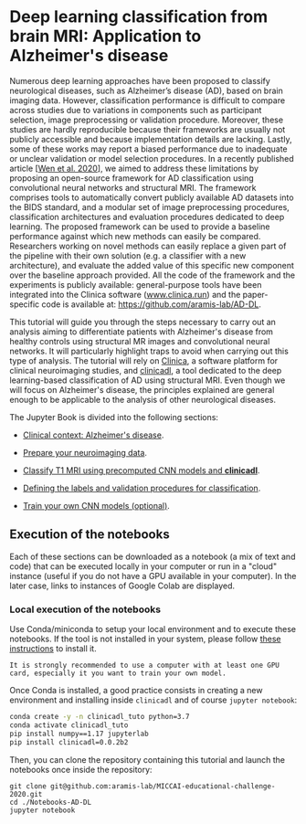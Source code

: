 # Deep learning classification from brain MRI: Application to Alzheimer's disease

Numerous deep learning approaches have been proposed to classify neurological
diseases, such as Alzheimer’s disease (AD), based on brain imaging data.
However, classification performance is difficult to compare across studies due
to variations in components such as participant selection, image preprocessing
or validation procedure. Moreover, these studies are hardly reproducible because
their frameworks are usually not publicly accessible and because implementation
details are lacking. Lastly, some of these works may report a biased performance
due to inadequate or unclear validation or model selection procedures.
In a recently published article [[Wen et al. 2020](https://doi.org/10.1016/j.media.2020.101694)],
we aimed to address these limitations by proposing an open-source framework
for AD classification using convolutional neural networks and structural MRI.
The framework comprises tools to automatically convert publicly available
AD datasets into the BIDS standard, and a modular set of image preprocessing procedures,
classification architectures and evaluation procedures dedicated to deep learning.
The proposed framework can be used to provide a baseline performance against which
new methods can easily be compared. Researchers working on novel methods can easily
replace a given part of the pipeline with their own solution (e.g. a classifier
with a new architecture), and evaluate the added value of this specific new component
over the baseline approach provided. All the code of the framework and the experiments
is publicly available: general-purpose tools have been integrated into the
Clinica software (www.clinica.run) and the paper-specific code is available at:
https://github.com/aramis-lab/AD-DL.


This tutorial will guide you through the steps necessary to carry out an analysis
aiming to differentiate patients with Alzheimer's disease from healthy controls
using structural MR images and convolutional neural networks. It will particularly
highlight traps to avoid when carrying out this type of analysis.
The tutorial will rely on [Clinica](http://www.clinica.run), a software platform
for clinical neuroimaging studies, and [clinicadl](https://github.com/aramis-lab/ad-dl),
a tool dedicated to the deep learning-based classification of AD using structural MRI.
Even though we will focus on Alzheimer's disease, the principles explained are
general enough to be applicable to the analysis of other neurological diseases.

The Jupyter Book is divided into the following sections:

- [Clinical context: Alzheimer's disease](Notebooks-AD-DL/dataset).

- [Prepare your neuroimaging data](Notebooks-AD-DL/preprocessing).

- [Classify T1 MRI using precomputed CNN models and **clinicadl**](Notebooks-AD-DL/inference).

- [Defining the labels and validation procedures for classification](Notebooks-AD-DL/label_extraction).

- [Train your own CNN models (optional)](Notebooks-AD-DL/training).


## Execution of the notebooks

Each of these sections can be downloaded as a notebook (a mix of text and code)
that can be executed locally in your computer or run in a
"cloud" instance (useful if you do not have a GPU available in your computer).
In the later case, links to instances of Google Colab are displayed.

### Local execution of the notebooks

Use Conda/miniconda to setup your local environment and to execute these
notebooks. If the tool is not installed in your system, please follow [these
instructions](https://docs.conda.io/en/latest/miniconda.html) to install it.

```warning
It is strongly recommended to use a computer with at least one GPU
card, especially it you want to train your own model.
```

Once Conda is installed, a good practice consists in creating a new environment
and installing inside `clinicadl` and of course `jupyter notebook`:

```bash
conda create -y -n clinicadl_tuto python=3.7
conda activate clinicadl_tuto
pip install numpy==1.17 jupyterlab
pip install clinicadl=0.0.2b2
```

Then, you can clone the repository containing this tutorial and launch the notebooks once inside the repository:

```
git clone git@github.com:aramis-lab/MICCAI-educational-challenge-2020.git
cd ./Notebooks-AD-DL
jupyter notebook
```
